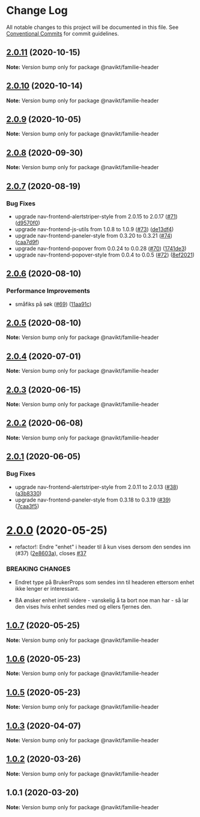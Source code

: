# Change Log

All notable changes to this project will be documented in this file.
See [Conventional Commits](https://conventionalcommits.org) for commit guidelines.

## [2.0.11](https://github.com/navikt/familie-felles-frontend/compare/@navikt/familie-header@2.0.10...@navikt/familie-header@2.0.11) (2020-10-15)

**Note:** Version bump only for package @navikt/familie-header





## [2.0.10](https://github.com/navikt/familie-felles-frontend/compare/@navikt/familie-header@2.0.9...@navikt/familie-header@2.0.10) (2020-10-14)

**Note:** Version bump only for package @navikt/familie-header





## [2.0.9](https://github.com/navikt/familie-felles-frontend/compare/@navikt/familie-header@2.0.8...@navikt/familie-header@2.0.9) (2020-10-05)

**Note:** Version bump only for package @navikt/familie-header





## [2.0.8](https://github.com/navikt/familie-felles-frontend/compare/@navikt/familie-header@2.0.7...@navikt/familie-header@2.0.8) (2020-09-30)

**Note:** Version bump only for package @navikt/familie-header





## [2.0.7](https://github.com/navikt/familie-felles-frontend/compare/@navikt/familie-header@2.0.6...@navikt/familie-header@2.0.7) (2020-08-19)


### Bug Fixes

* upgrade nav-frontend-alertstriper-style from 2.0.15 to 2.0.17 ([#71](https://github.com/navikt/familie-felles-frontend/issues/71)) ([d9570f0](https://github.com/navikt/familie-felles-frontend/commit/d9570f077935eb324564d9e0df083681f96463f4))
* upgrade nav-frontend-js-utils from 1.0.8 to 1.0.9 ([#73](https://github.com/navikt/familie-felles-frontend/issues/73)) ([de13df4](https://github.com/navikt/familie-felles-frontend/commit/de13df49c4cbb9683413f5189cf81c46dfd5a1a2))
* upgrade nav-frontend-paneler-style from 0.3.20 to 0.3.21 ([#74](https://github.com/navikt/familie-felles-frontend/issues/74)) ([caa7d9f](https://github.com/navikt/familie-felles-frontend/commit/caa7d9fe6a87548b02fb08e059f8b5f5f72b430c))
* upgrade nav-frontend-popover from 0.0.24 to 0.0.28 ([#70](https://github.com/navikt/familie-felles-frontend/issues/70)) ([1741de3](https://github.com/navikt/familie-felles-frontend/commit/1741de34f6dd05772adbbb1580b37c9ff6a2e402))
* upgrade nav-frontend-popover-style from 0.0.4 to 0.0.5 ([#72](https://github.com/navikt/familie-felles-frontend/issues/72)) ([8ef2021](https://github.com/navikt/familie-felles-frontend/commit/8ef2021940c588c66666f864fd35617ef5e7a551))





## [2.0.6](https://github.com/navikt/familie-felles-frontend/compare/@navikt/familie-header@2.0.5...@navikt/familie-header@2.0.6) (2020-08-10)


### Performance Improvements

* småfiks på søk ([#69](https://github.com/navikt/familie-felles-frontend/issues/69)) ([11aa91c](https://github.com/navikt/familie-felles-frontend/commit/11aa91c054683a0c13354eed54811700b99ab402))





## [2.0.5](https://github.com/navikt/familie-felles-frontend/compare/@navikt/familie-header@2.0.4...@navikt/familie-header@2.0.5) (2020-08-10)

**Note:** Version bump only for package @navikt/familie-header





## [2.0.4](https://github.com/navikt/familie-felles-frontend/compare/@navikt/familie-header@2.0.3...@navikt/familie-header@2.0.4) (2020-07-01)

**Note:** Version bump only for package @navikt/familie-header





## [2.0.3](https://github.com/navikt/familie-felles-frontend/compare/@navikt/familie-header@2.0.2...@navikt/familie-header@2.0.3) (2020-06-15)

**Note:** Version bump only for package @navikt/familie-header





## [2.0.2](https://github.com/navikt/familie-felles-frontend/compare/@navikt/familie-header@2.0.1...@navikt/familie-header@2.0.2) (2020-06-08)

**Note:** Version bump only for package @navikt/familie-header





## [2.0.1](https://github.com/navikt/familie-felles-frontend/compare/@navikt/familie-header@2.0.0...@navikt/familie-header@2.0.1) (2020-06-05)


### Bug Fixes

* upgrade nav-frontend-alertstriper-style from 2.0.11 to 2.0.13 ([#38](https://github.com/navikt/familie-felles-frontend/issues/38)) ([a3b8330](https://github.com/navikt/familie-felles-frontend/commit/a3b83302d4a2a5e39729e730c9e745727969cf84))
* upgrade nav-frontend-paneler-style from 0.3.18 to 0.3.19 ([#39](https://github.com/navikt/familie-felles-frontend/issues/39)) ([7caa3f5](https://github.com/navikt/familie-felles-frontend/commit/7caa3f52470795875078daaa347e01ecfca32089))





# [2.0.0](https://github.com/navikt/familie-felles-frontend/compare/@navikt/familie-header@1.0.7...@navikt/familie-header@2.0.0) (2020-05-25)


* refactor!: Endre "enhet" i header til å kun vises dersom den sendes inn (#37) ([2e8603a](https://github.com/navikt/familie-felles-frontend/commit/2e8603a985f82fabd97cdce37b3e16ee8fbb759c)), closes [#37](https://github.com/navikt/familie-felles-frontend/issues/37)


### BREAKING CHANGES

* Endret type på BrukerProps som sendes inn til headeren ettersom enhet ikke lenger er interessant.

* BA ønsker enhet inntil videre - vanskelig å ta bort noe man har - så lar den vises hvis enhet sendes med og ellers fjernes den.





## [1.0.7](https://github.com/navikt/familie-felles-frontend/compare/@navikt/familie-header@1.0.6...@navikt/familie-header@1.0.7) (2020-05-25)

**Note:** Version bump only for package @navikt/familie-header





## [1.0.6](https://github.com/navikt/familie-felles-frontend/compare/@navikt/familie-header@1.0.5...@navikt/familie-header@1.0.6) (2020-05-23)

**Note:** Version bump only for package @navikt/familie-header





## [1.0.5](https://github.com/navikt/familie-felles-frontend/compare/@navikt/familie-header@1.0.3...@navikt/familie-header@1.0.5) (2020-05-23)

**Note:** Version bump only for package @navikt/familie-header





## [1.0.3](https://github.com/navikt/familie-felles-frontend/compare/@navikt/familie-header@1.0.2...@navikt/familie-header@1.0.3) (2020-04-07)

**Note:** Version bump only for package @navikt/familie-header





## [1.0.2](https://github.com/navikt/familie-felles-frontend/compare/@navikt/familie-header@1.0.1...@navikt/familie-header@1.0.2) (2020-03-26)

**Note:** Version bump only for package @navikt/familie-header





## 1.0.1 (2020-03-20)

**Note:** Version bump only for package @navikt/familie-header
